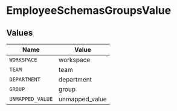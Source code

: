 # EmployeeSchemasGroupsValue


## Values

| Name             | Value            |
| ---------------- | ---------------- |
| `WORKSPACE`      | workspace        |
| `TEAM`           | team             |
| `DEPARTMENT`     | department       |
| `GROUP`          | group            |
| `UNMAPPED_VALUE` | unmapped_value   |